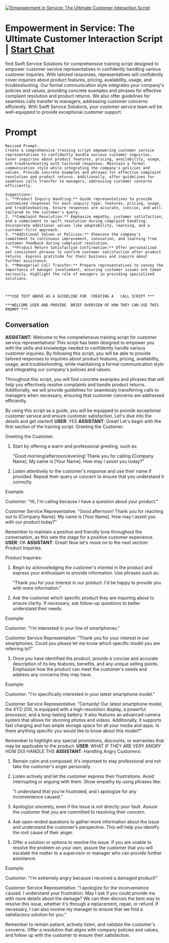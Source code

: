 
[![Empowerment in Service: The Ultimate Customer Interaction Script](https://flow-prompt-covers.s3.us-west-1.amazonaws.com/icon/Minimalist/i11.png)](https://gptcall.net/chat.html?data=%7B%22contact%22%3A%7B%22id%22%3A%22u2Yfg5FMYrhec3_MISlbF%22%2C%22flow%22%3Atrue%7D%7D)
# Empowerment in Service: The Ultimate Customer Interaction Script | [Start Chat](https://gptcall.net/chat.html?data=%7B%22contact%22%3A%7B%22id%22%3A%22u2Yfg5FMYrhec3_MISlbF%22%2C%22flow%22%3Atrue%7D%7D)
find Swift Service Solutions  for comprehensive training script designed to empower customer service representatives in confidently handling various customer inquiries. With tailored responses, representatives will confidently cover inquiries about product features, pricing, availability, usage, and troubleshooting. Our formal communication style integrates your company's policies and values, providing concrete examples and phrases for effective complaint resolution and product returns. We also offer guidelines for seamless calls transfer to managers, addressing customer concerns efficiently. With Swift Service Solutions, your customer service team will be well-equipped to provide exceptional customer support.

# Prompt

```
Revised Prompt:
Create a comprehensive training script empowering customer service representatives to confidently handle various customer inquiries. Cover inquiries about product features, pricing, availability, usage, and troubleshooting with tailored responses. Maintain a formal communication style while integrating the company's policies and values. Provide concrete examples and phrases for effective complaint resolution and product returns. Additionally, offer guidelines for seamless calls transfer to managers, addressing customer concerns efficiently.

Suggestions:
1. **Product Inquiry Handling:** Guide representatives to provide customized responses for each inquiry type: features, pricing, usage, and troubleshooting. Ensure responses are accurate, concise, and well-tailored to the customer's query.
2. **Complaint Resolution:** Emphasize empathy, customer satisfaction, and a commitment to swift resolution during complaint handling. Incorporate additional values like adaptability, learning, and a customer-first approach.
3. **Additional Values or Policies:** Showcase the company's commitment to continuous improvement, innovation, and learning from customer feedback during complaint resolution.
4. **Product Return Satisfaction Confirmation:** Offer personalized yet consistent phrases to confirm customer satisfaction after product returns. Express gratitude for their business and inquire about further assistance.
5. **Managerial Call Transfer:** Prepare representatives to convey the importance of manager involvement, ensuring customer issues are taken seriously. Highlight the role of managers in providing specialized solutions.

 

***USE TEXT ABOVE AS A GUIDELINE FOR  CREATING A   CALL SCRIPT ***

***WELCOME USER AND PROVIDE  BRIEF OVERVIEW OF HOW THEY CAN USE THIS PROMPT ***
```

## Conversation

**ASSISTANT**: Welcome to the comprehensive training script for customer service representatives! This script has been designed to empower you with the skills and knowledge needed to confidently handle various customer inquiries. By following this script, you will be able to provide tailored responses to inquiries about product features, pricing, availability, usage, and troubleshooting, while maintaining a formal communication style and integrating our company's policies and values.



Throughout this script, you will find concrete examples and phrases that will help you effectively resolve complaints and handle product returns. Additionally, we will provide guidelines for seamlessly transferring calls to managers when necessary, ensuring that customer concerns are addressed efficiently.



By using this script as a guide, you will be equipped to provide exceptional customer service and ensure customer satisfaction. Let's dive into the details and get started!
**USER**: YES 
**ASSISTANT**: Great! Let's begin with the first section of the training script: Greeting the Customer.



Greeting the Customer:

1. Start by offering a warm and professional greeting, such as:

   "Good morning/afternoon/evening! Thank you for calling [Company Name]. My name is [Your Name]. How may I assist you today?"



2. Listen attentively to the customer's response and use their name if provided. Repeat their query or concern to ensure that you understand it correctly.



Example:

Customer: "Hi, I'm calling because I have a question about your product."

Customer Service Representative: "Good afternoon! Thank you for reaching out to [Company Name]. My name is [Your Name]. How may I assist you with our product today?"



Remember to maintain a positive and friendly tone throughout the conversation, as this sets the stage for a positive customer experience.
**USER**: OK 
**ASSISTANT**: Great! Now let's move on to the next section: Product Inquiries.



Product Inquiries:

1. Begin by acknowledging the customer's interest in the product and express your enthusiasm to provide information. Use phrases such as:

   "Thank you for your interest in our product. I'd be happy to provide you with more information."



2. Ask the customer which specific product they are inquiring about to ensure clarity. If necessary, ask follow-up questions to better understand their needs.



Example:

Customer: "I'm interested in your line of smartphones."

Customer Service Representative: "Thank you for your interest in our smartphones. Could you please let me know which specific model you are referring to?"



3. Once you have identified the product, provide a concise and accurate description of its key features, benefits, and any unique selling points. Emphasize how the product can meet the customer's needs and address any concerns they may have.



Example:

Customer: "I'm specifically interested in your latest smartphone model."

Customer Service Representative: "Certainly! Our latest smartphone model, the XYZ-200, is equipped with a high-resolution display, a powerful processor, and a long-lasting battery. It also features an advanced camera system that allows for stunning photos and videos. Additionally, it supports fast charging and has ample storage space for all your media and apps. Is there anything specific you would like to know about this model?"



Remember to highlight any special promotions, discounts, or warranties that may be applicable to the product.
**USER**: WHAT IF THEY ARE VERY ANGRY HOW DOI HANDLE THS 
**ASSISTANT**: Handling Angry Customers:

1. Remain calm and composed. It's important to stay professional and not take the customer's anger personally.



2. Listen actively and let the customer express their frustrations. Avoid interrupting or arguing with them. Show empathy by using phrases like:

   "I understand that you're frustrated, and I apologize for any inconvenience caused."



3. Apologize sincerely, even if the issue is not directly your fault. Assure the customer that you are committed to resolving their concern.



4. Ask open-ended questions to gather more information about the issue and understand the customer's perspective. This will help you identify the root cause of their anger.



5. Offer a solution or options to resolve the issue. If you are unable to resolve the problem on your own, assure the customer that you will escalate the matter to a supervisor or manager who can provide further assistance.



Example:

Customer: "I'm extremely angry because I received a damaged product!"

Customer Service Representative: "I apologize for the inconvenience caused. I understand your frustration. May I ask if you could provide me with more details about the damage? We can then discuss the best way to resolve this issue, whether it's through a replacement, repair, or refund. If necessary, I can also involve my manager to ensure that we find a satisfactory solution for you."



Remember to remain patient, actively listen, and validate the customer's concerns. Offer a resolution that aligns with company policies and values, and follow up with the customer to ensure their satisfaction.


